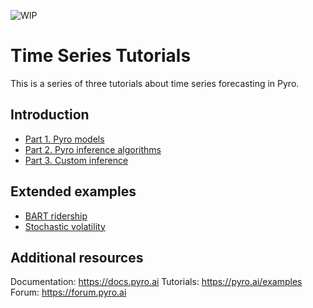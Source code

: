 ![WIP](https://img.shields.io/badge/status-WIP-red.svg)

# Time Series Tutorials

This is a series of three tutorials about time series forecasting in Pyro.

## Introduction

- [Part 1. Pyro models](https://github.com/pyro-ppl/sandbox/blob/master/2019-08-time-series/part_i_models.ipynb)
- [Part 2. Pyro inference algorithms](https://github.com/pyro-ppl/sandbox/blob/master/2019-08-time-series/part_ii_inference.ipynb)
- [Part 3. Custom inference](https://github.com/pyro-ppl/sandbox/blob/master/2019-08-time-series/part_iii_custom.ipynb)

## Extended examples

- [BART ridership](https://github.com/pyro-ppl/sandbox/pull/3)
- [Stochastic volatility](https://github.com/pyro-ppl/sandbox/pull/4)

## Additional resources

Documentation: https://docs.pyro.ai
Tutorials: https://pyro.ai/examples
Forum: https://forum.pyro.ai
